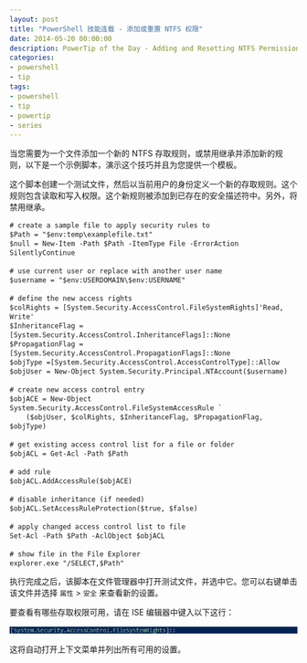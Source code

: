 ```yaml
---
layout: post
title: "PowerShell 技能连载 - 添加或重置 NTFS 权限"
date: 2014-05-20 00:00:00
description: PowerTip of the Day - Adding and Resetting NTFS Permissions
categories:
- powershell
- tip
tags:
- powershell
- tip
- powertip
- series
---
```

当您需要为一个文件添加一个新的 NTFS 存取规则，或禁用继承并添加新的规则，以下是一个示例脚本，演示这个技巧并且为您提供一个模板。

这个脚本创建一个测试文件，然后以当前用户的身份定义一个新的存取规则。这个规则包含读取和写入权限。这个新规则被添加到已存在的安全描述符中。另外，将禁用继承。

    # create a sample file to apply security rules to
    $Path = "$env:temp\examplefile.txt"
    $null = New-Item -Path $Path -ItemType File -ErrorAction SilentlyContinue
    
    # use current user or replace with another user name
    $username = "$env:USERDOMAIN\$env:USERNAME"
    
    # define the new access rights
    $colRights = [System.Security.AccessControl.FileSystemRights]'Read, Write' 
    $InheritanceFlag = [System.Security.AccessControl.InheritanceFlags]::None 
    $PropagationFlag = [System.Security.AccessControl.PropagationFlags]::None 
    $objType =[System.Security.AccessControl.AccessControlType]::Allow 
    $objUser = New-Object System.Security.Principal.NTAccount($username) 
    
    # create new access control entry
    $objACE = New-Object System.Security.AccessControl.FileSystemAccessRule `
        ($objUser, $colRights, $InheritanceFlag, $PropagationFlag, $objType) 
    
    # get existing access control list for a file or folder
    $objACL = Get-Acl -Path $Path 
    
    # add rule
    $objACL.AddAccessRule($objACE) 
    
    # disable inheritance (if needed)
    $objACL.SetAccessRuleProtection($true, $false)
    
    # apply changed access control list to file
    Set-Acl -Path $Path -AclObject $objACL
    
    # show file in the File Explorer
    explorer.exe "/SELECT,$Path"
    
执行完成之后，该脚本在文件管理器中打开测试文件，并选中它。您可以右键单击该文件并选择 `属性` > `安全` 来查看新的设置。

要查看有哪些存取权限可用，请在 ISE 编辑器中键入以下这行：

![](/img/2014-05-20-adding-and-resetting-ntfs-permissions-001.png)

这将自动打开上下文菜单并列出所有可用的设置。

<!--本文国际来源：[Adding and Resetting NTFS Permissions](http://community.idera.com/powershell/powertips/b/tips/posts/adding-and-resetting-ntfs-permissions)-->

